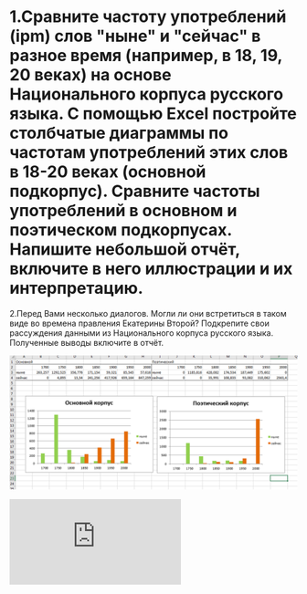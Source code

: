 # 1.Сравните частоту употреблений (ipm) слов "ныне" и "сейчас" в разное время (например, в 18, 19, 20 веках) на основе Национального корпуса русского языка. С помощью Excel постройте столбчатые диаграммы по частотам употреблений этих слов в 18-20 веках (основной подкорпус). Сравните частоты употреблений в основном и поэтическом подкорпусах. Напишите небольшой отчёт, включите в него иллюстрации и их интерпретацию. 
2.Перед Вами несколько диалогов. Могли ли они встретиться в таком виде во времена правления Екатерины Второй? Подкрепите свои рассуждения данными из Национального корпуса русского языка. Полученные выводы включите в отчёт.

![Корпус хл](https://github.com/pimanovaab/hw-5/blob/master/%D0%9A%D0%BE%D1%80%D0%BF%D1%83%D1%81.png)

![ДЗ5](https://github.com/pimanovaab/hw-5/blob/master/ruscorpora_report..pdf)
